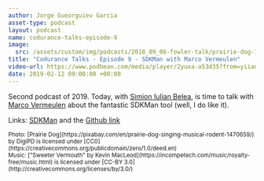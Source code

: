 ```yaml
---
author: Jorge Gueorguiev Garcia
asset-type: podcast
layout: podcast
name: codurance-talks-episode-9
image: 
  src: /assets/custom/img/podcasts/2018_09_06-fowler-talk/prairie-dog-1470659_1280.jpg
title: "Codurance Talks - Episode 9 - SDKMan with Marco Vermeulen"
video-url: https://www.podbean.com/media/player/2yuxa-a53d35?from=yiiadmin&download=1&version=1&vjs=1&skin=1&auto=0&share=1&fonts=Helvetica&download=1&rtl=0
date: 2019-02-12 09:00:00 +00:00
---
```


Second podcast of 2019. Today, with [Simion Iulian Belea](), is time to talk with [Marco Vermeulen](https://github.com/marc0der) about the fantastic SDKMan tool (well, I do like it).


Links:
[SDKMan](https://sdkman.io/) and the [Github link](https://github.com/sdkman)


<sub>
Photo: [Prairie Dog](https://pixabay.com/en/prairie-dog-singing-musical-rodent-1470659/) by DigiPD is licensed under [CC0](https://creativecommons.org/publicdomain/zero/1.0/deed.en)
<br/>Music: ["Sweeter Vermouth" by Kevin MacLeod](https://incompetech.com/music/royalty-free/music.html) is licensed under [CC-BY 3.0](http://creativecommons.org/licenses/by/3.0/)
</sub>
